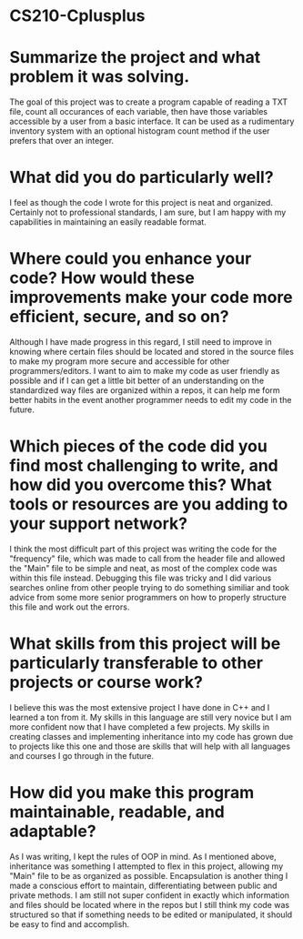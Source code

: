 # CS210-Cplusplus

# Summarize the project and what problem it was solving.
The goal of this project was to create a program capable of reading a TXT file, count all occurances of each variable, then have those variables accessible by a user from a basic interface. It can be used as a rudimentary inventory system with  an optional histogram count method if the user prefers that over an integer. 

# What did you do particularly well?
I feel as though the code I wrote for this project is neat and organized. Certainly not to professional standards, I am sure, but I am happy with my capabilities in maintaining an easily readable format. 

# Where could you enhance your code? How would these improvements make your code more efficient, secure, and so on?
Although I have made progress in this regard, I still need to improve in knowing where certain files should be located and stored in the source files to make my program more secure and accessible for other programmers/editors. I want to aim to make my code as user friendly as possible and if I can get a little bit better of an understanding on the standardized way files are organized within a repos, it can help me form better habits in the event another programmer needs to edit my code in the future. 

# Which pieces of the code did you find most challenging to write, and how did you overcome this? What tools or resources are you adding to your support network?
I think the most difficult part of this project was writing the code for the "frequency" file, which was made to call from the header file and allowed the "Main" file to be simple and neat, as most of the complex code was within this file instead. Debugging this file was tricky and I did various searches online from other people trying to do something similiar and took advice from some more senior programmers on how to properly structure this file and work out the errors. 

# What skills from this project will be particularly transferable to other projects or course work?
I believe this was the most extensive project I have done in C++ and I learned a ton from it. My skills in this language are still very novice but I am more confident now that I have completed a few projects. My skills in creating classes and implementing inheritance into my code has grown due to projects like this one and those are skills that will help with all languages and courses I go through in the future. 

# How did you make this program maintainable, readable, and adaptable?
As I was writing, I kept the rules of OOP in mind. As I mentioned above, inheritance was something I attempted to flex in this project, allowing my "Main" file to be as organized as possible. Encapsulation is another thing I made a conscious effort to maintain, differentiating between public and private methods. I am still not super confident in exactly which information and files should be located where in the repos but I still think my code was structured so that if something needs to be edited or manipulated, it should be easy to find and accomplish. 
